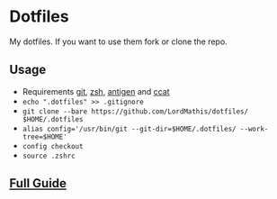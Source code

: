 # Dotfiles

My dotfiles. If you want to use them fork or clone the repo.

## Usage

* Requirements [git](https://git-scm.com/), [zsh](http://www.zsh.org/), [antigen](https://github.com/zsh-users/antigen) and [ccat](https://github.com/jingweno/ccat)
* `echo ".dotfiles" >> .gitignore`
* `git clone --bare https://github.com/LordMathis/dotfiles/ $HOME/.dotfiles`
* `alias config='/usr/bin/git --git-dir=$HOME/.dotfiles/ --work-tree=$HOME'`
* `config checkout`
* `source .zshrc`

## [Full Guide](https://developer.atlassian.com/blog/2016/02/best-way-to-store-dotfiles-git-bare-repo/)
